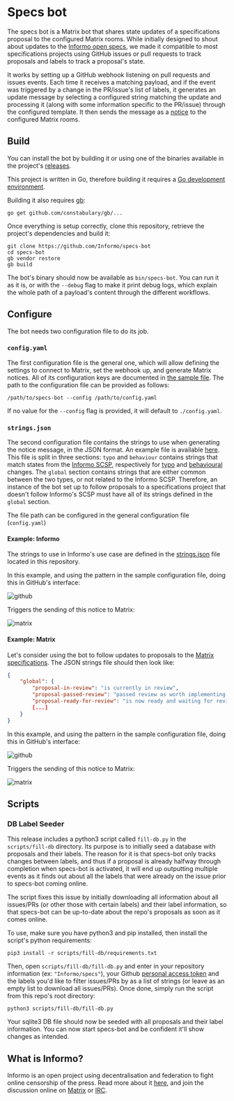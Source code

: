 # Specs bot

The specs bot is a Matrix bot that shares state updates of a specifications proposal to the configured Matrix rooms. While initially designed to shout about updates to the [Informo open specs](https://github.com/Informo/specs), we made it compatible to most specifications projects using GitHub issues or pull requests to track proposals and labels to track a proposal's state.

It works by setting up a GitHub webhook listening on pull requests and issues events. Each time it receives a matching payload, and if the event was triggered by a change in the PR/issue's list of labels, it generates an update message by selecting a configured string matching the update and processing it (along with some information specific to the PR/issue) through the configured template. It then sends the message as a [notice](https://matrix.org/docs/spec/client_server/r0.4.0.html#m-notice) to the configured Matrix rooms.

## Build

You can install the bot by building it or using one of the binaries available in the project's [releases](https://github.com/Informo/specs-bot/releases).

This project is written in Go, therefore building it requires a [Go development environment](https://golang.org/doc/install).

Building it also requires [gb](https://github.com/constabulary/gb):

```
go get github.com/constabulary/gb/...
```

Once everything is setup correctly, clone this repository, retrieve the project's dependencies and build it:

```
git clone https://github.com/Informo/specs-bot
cd specs-bot
gb vendor restore
gb build
```

The bot's binary should now be available as `bin/specs-bot`. You can run it as it is, or with the `--debug` flag to make it print debug logs, which explain the whole path of a payload's content through the different workflows.

## Configure

The bot needs two configuration file to do its job.

### `config.yaml`

The first configuration file is the general one, which will allow defining the settings to connect to Matrix, set the webhook up, and generate Matrix notices. All of its configuration keys are documented in [the sample file](config.sample.yaml). The path to the configuration file can be provided as follows:

```
/path/to/specs-bot --config /path/to/config.yaml
```

If no value for the `--config` flag is provided, it will default to `./config.yaml`.

### `strings.json`

The second configuration file contains the strings to use when generating the notice message, in the JSON format. An example file is available [here](strings.json). This file is split in three sections: `typo` and `behaviour` contains strings that match states from the [Informo SCSP](https://specs.informo.network/introduction/scsp/), respectively for [typo](https://specs.informo.network/introduction/scsp/#typo-wording-and-phrasing) and [behavioural](https://specs.informo.network/introduction/scsp/#behaviour-change) changes. The `global` section contains strings that are either common between the two types, or not related to the Informo SCSP. Therefore, an instance of the bot set up to follow proposals to a specifications project that doesn't follow Informo's SCSP must have all of its strings defined in the `global` section.

The file path can be configured in the general configuration file (`config.yaml`)

#### Example: Informo

The strings to use in Informo's use case are defined in the [strings.json](strings.json) file located in this repository.

In this example, and using the pattern in the sample configuration file, doing this in GitHub's interface:

![github](https://user-images.githubusercontent.com/34184120/47513717-c228e280-d876-11e8-96d0-6b74abd34114.png)

Triggers the sending of this notice to Matrix:

![matrix](https://user-images.githubusercontent.com/34184120/47513870-0a480500-d877-11e8-9c48-f9bb58cffa26.png)

#### Example: Matrix

Let's consider using the bot to follow updates to proposals to the [Matrix specifications](https://github.com/matrix-org/matrix-doc). The JSON strings file should then look like:

```json
{
	"global": {
		"proposal-in-review": "is currently in review",
		"proposal-passed-review": "passed review as worth implementing and then being added to the spec",
		"proposal-ready-for-review": "is now ready and waiting for review by the core team and community",
		[...]
	}
}
```

In this example, and using the pattern in the sample configuration file, doing this in GitHub's interface:

![github](https://user-images.githubusercontent.com/34184120/47514337-0799df80-d878-11e8-8fcd-0a93f9ad8af3.png)

Triggers the sending of this notice to Matrix:

![matrix](https://user-images.githubusercontent.com/34184120/47514484-68291c80-d878-11e8-9b21-11e1da5c7ebb.png)

## Scripts

### DB Label Seeder

This release includes a python3 script called `fill-db.py` in the `scripts/fill-db` directory. Its purpose is to initially seed a database with proposals and their labels. The reason for it is that specs-bot only tracks changes between labels, and thus if a proposal is already halfway through completion when specs-bot is activated, it will end up outputting multiple events as it finds out about all the labels that were already on the issue prior to specs-bot coming online.

The script fixes this issue by initially downloading all information about all issues/PRs (or other those with certain labels) and their label information, so that specs-bot can be up-to-date about the repo's proposals as soon as it comes online.

To use, make sure you have python3 and pip installed, then install the script's python requirements:

```
pip3 install -r scripts/fill-db/requirements.txt
```

Then, open `scripts/fill-db/fill-db.py` and enter in your repository information (ex: `"Informo/specs"`), your Github [personal access token](https://github.com/settings/tokens) and the labels you'd like to filter issues/PRs by as a list of strings (or leave as an empty list to download all issues/PRs). Once done, simply run the script from this repo's root directory:

```
python3 scripts/fill-db/fill-db.py
```

Your sqlite3 DB file should now be seeded with all proposals and their label information. You can now start specs-bot and be confident it'll show changes as intended.

## What is Informo?

Informo is an open project using decentralisation and federation to fight online censorship of the press. Read more about it [here](https://specs.informo.network/informo/), and join the discussion online on [Matrix](https://matrix.to/#/#discuss:weu.informo.network) or [IRC](https://webchat.freenode.net/?channels=%23informo).
